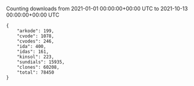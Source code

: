 
Counting downloads from 2021-01-01 00:00:00+00:00 UTC to 2021-10-13 00:00:00+00:00 UTC

```
{
    "arkode": 199,
    "cvode": 1078,
    "cvodes": 246,
    "ida": 400,
    "idas": 161,
    "kinsol": 223,
    "sundials": 15935,
    "clones": 60208,
    "total": 78450
}
```
